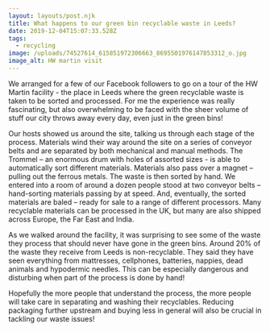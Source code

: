 ```yaml
---
layout: layouts/post.njk
title: What happens to our green bin recyclable waste in Leeds?
date: 2019-12-04T15:07:33.528Z
tags:
  - recycling
image: /uploads/74527614_615851972306663_8695501976147853312_o.jpg
image_alt: HW martin visit
---
```


We arranged for a few of our Facebook followers to go on a tour of the HW Martin facility - the place in Leeds where the green recyclable waste is taken to be sorted and processed. For me the experience was really fascinating, but also overwhelming to be faced with the sheer volume of stuff our city throws away every day, even just in the green bins!

Our hosts showed us around the site, talking us through each stage of the process. Materials wind their way around the site on a series of conveyor belts and are separated by both mechanical and manual methods. The Trommel – an enormous drum with holes of assorted sizes - is able to automatically sort different materials. Materials also pass over a magnet – pulling out the ferrous metals. The waste is then sorted by hand. We entered into a room of around a dozen people stood at two conveyor belts – hand-sorting materials passing by at speed. And, eventually, the sorted materials are baled – ready for sale to a range of different processors. Many recyclable materials can be processed in the UK, but many are also shipped across Europe, the Far East and India.

As we walked around the facility, it was surprising to see some of the waste they process that should never have gone in the green bins. Around 20% of the waste they receive from Leeds is non-recyclable. They said they have seen everything from mattresses, cellphones, batteries, nappies, dead animals and hypodermic needles. This can be especially dangerous and disturbing when part of the process is done by hand!

Hopefully the more people that understand the process, the more people will take care in separating and washing their recyclables. Reducing packaging further upstream and buying less in general will also be crucial in tackling our waste issues!
